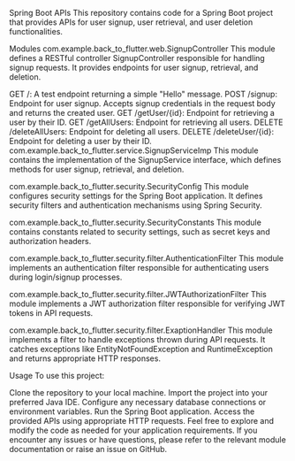 Spring Boot APIs
This repository contains code for a Spring Boot project that provides APIs for user signup, user retrieval, and user deletion functionalities.

Modules
com.example.back_to_flutter.web.SignupController
This module defines a RESTful controller SignupController responsible for handling signup requests. It provides endpoints for user signup, retrieval, and deletion.

GET /: A test endpoint returning a simple "Hello" message.
POST /signup: Endpoint for user signup. Accepts signup credentials in the request body and returns the created user.
GET /getUser/{id}: Endpoint for retrieving a user by their ID.
GET /getAllUsers: Endpoint for retrieving all users.
DELETE /deleteAllUsers: Endpoint for deleting all users.
DELETE /deleteUser/{id}: Endpoint for deleting a user by their ID.
com.example.back_to_flutter.service.SignupServiceImp
This module contains the implementation of the SignupService interface, which defines methods for user signup, retrieval, and deletion.

com.example.back_to_flutter.security.SecurityConfig
This module configures security settings for the Spring Boot application. It defines security filters and authentication mechanisms using Spring Security.

com.example.back_to_flutter.security.SecurityConstants
This module contains constants related to security settings, such as secret keys and authorization headers.

com.example.back_to_flutter.security.filter.AuthenticationFilter
This module implements an authentication filter responsible for authenticating users during login/signup processes.

com.example.back_to_flutter.security.filter.JWTAuthorizationFilter
This module implements a JWT authorization filter responsible for verifying JWT tokens in API requests.

com.example.back_to_flutter.security.filter.ExaptionHandler
This module implements a filter to handle exceptions thrown during API requests. It catches exceptions like EntityNotFoundException and RuntimeException and returns appropriate HTTP responses.

Usage
To use this project:

Clone the repository to your local machine.
Import the project into your preferred Java IDE.
Configure any necessary database connections or environment variables.
Run the Spring Boot application.
Access the provided APIs using appropriate HTTP requests.
Feel free to explore and modify the code as needed for your application requirements. If you encounter any issues or have questions, please refer to the relevant module documentation or raise an issue on GitHub.
